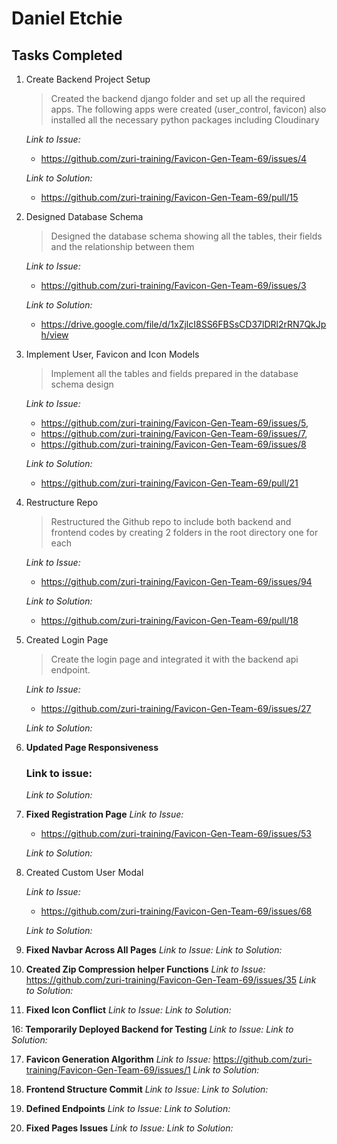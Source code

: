 # Daniel Etchie

## Tasks Completed

1. Create Backend Project Setup

    > Created the backend django folder and set up all the required apps. The following apps were created (user_control, favicon) also installed all the necessary python packages including Cloudinary
      
      *Link to Issue:*
      * https://github.com/zuri-training/Favicon-Gen-Team-69/issues/4

      *Link to Solution:*
      * https://github.com/zuri-training/Favicon-Gen-Team-69/pull/15

2. Designed Database Schema 

    > Designed the database schema showing all the tables, their fields and the relationship between them
      
      *Link to Issue:*
      * https://github.com/zuri-training/Favicon-Gen-Team-69/issues/3

      *Link to Solution:*
      * https://drive.google.com/file/d/1xZjlcI8SS6FBSsCD37lDRl2rRN7QkJph/view
   
   
3. Implement User, Favicon and Icon Models
   
   > Implement all the tables and fields prepared in the database schema design 
    
   *Link to Issue:*
    * https://github.com/zuri-training/Favicon-Gen-Team-69/issues/5, 
    * https://github.com/zuri-training/Favicon-Gen-Team-69/issues/7, 
    * https://github.com/zuri-training/Favicon-Gen-Team-69/issues/8
   
   *Link to Solution:*
   * https://github.com/zuri-training/Favicon-Gen-Team-69/pull/21

  
 4. Restructure Repo
    
    > Restructured the Github repo to include both backend and frontend codes by creating 2 folders in the root directory one for each
   
    *Link to Issue:*
    * https://github.com/zuri-training/Favicon-Gen-Team-69/issues/94
    
    *Link to Solution:*
    * https://github.com/zuri-training/Favicon-Gen-Team-69/pull/18

    
 
 5. Created Login Page
    
    > Create the login page and integrated it with the backend api endpoint.
   
    *Link to Issue:* 
    * https://github.com/zuri-training/Favicon-Gen-Team-69/issues/27
    
    *Link to Solution:*
    
   
9. **Updated Page Responsiveness**
    ### Link to issue:
   *Link to Solution:*
    
    
10. **Fixed Registration Page**
    *Link to Issue:*
    * https://github.com/zuri-training/Favicon-Gen-Team-69/issues/53
    
    *Link to Solution:*
    
    
11. Created Custom User Modal


     *Link to Issue:*
     * https://github.com/zuri-training/Favicon-Gen-Team-69/issues/68
     
     *Link to Solution:*
     
     
12.  **Fixed Navbar Across All Pages**
     *Link to Issue:*
     *Link to Solution:*
     
     
13. **Created Zip Compression helper Functions** 
   *Link to Issue:*
    https://github.com/zuri-training/Favicon-Gen-Team-69/issues/35
    *Link to Solution:*
    
    
14. **Fixed Icon Conflict** 
    *Link to Issue:*
    *Link to Solution:*
  
    
16: **Temporarily Deployed Backend for Testing**
    *Link to Issue:*
    *Link to Solution:*
    
    
17. **Favicon Generation Algorithm**
    *Link to Issue:*
    https://github.com/zuri-training/Favicon-Gen-Team-69/issues/1
    *Link to Solution:*
    
    
18. **Frontend Structure Commit**
    *Link to Issue:*
    *Link to Solution:*
    
     
19. **Defined Endpoints** 
    *Link to Issue:*
    *Link to Solution:*
    
    
20. **Fixed Pages Issues** 
    *Link to Issue:*
    *Link to Solution:*
    
    
    
    
    
    
    
    





